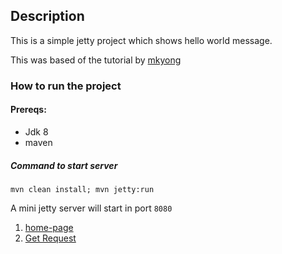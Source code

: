 ## Description

This is a simple jetty project which shows hello world 
message.

This was based of the tutorial by [mkyong](https://www.mkyong.com/webservices/jax-rs/jersey-hello-world-example/)

### How to run the project

#### Prereqs:
- Jdk 8
- maven


##### Command to start server
```mvn clean install; mvn jetty:run ```

A mini jetty server will start in port `8080`

1. [home-page](http://localhost:8080/)
2. [Get Request](http://localhost:8080/rest/hello/OMG)


